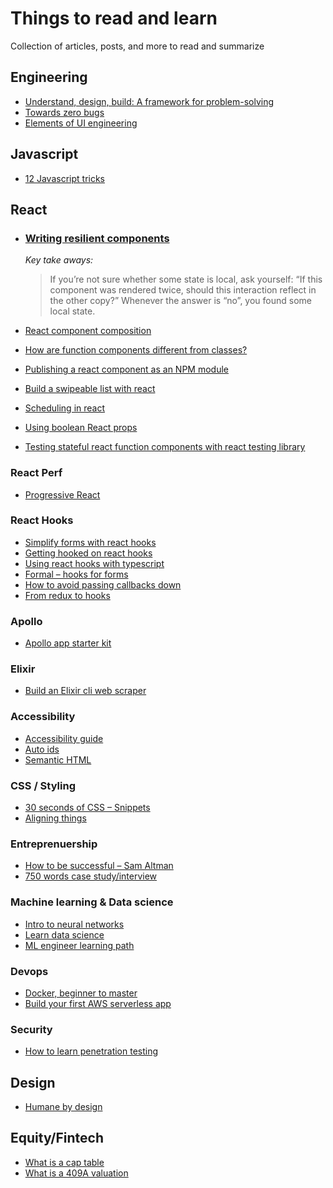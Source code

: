 # Things to read and learn
Collection of articles, posts, and more to read and summarize 

## Engineering

- [Understand, design, build: A framework for problem-solving](https://lob.com/blog/understand-design-build-a-framework-for-problem-solving?utm_source=hackernewsletter&utm_medium=email&utm_term=fav)
- [Towards zero bugs](https://dev.to/conw_y/towards-zero-bugs-1bop)
- [Elements of UI engineering](https://overreacted.io/the-elements-of-ui-engineering/)

## Javascript

- [12 Javascript tricks](https://medium.com/@bretcameron/12-javascript-tricks-you-wont-find-in-most-tutorials-a9c9331f169d)

## React

- ### [Writing resilient components](https://overreacted.io/writing-resilient-components/)

  _Key take aways:_ 
  > If you’re not sure whether some state is local, ask yourself: “If this component was rendered twice, should this interaction  reflect in the other copy?” Whenever the answer is “no”, you found some local state.

- [React component composition](https://www.robinwieruch.de/react-component-composition/)
- [How are function components different from classes?](https://overreacted.io/how-are-function-components-different-from-classes)
- [Publishing a react component as an NPM module](https://parastudios.de/create-a-react-component-as-npm-module)
- [Build a swipeable list with react](https://malcoded.com/posts/react-swipeable-list)
- [Scheduling in react](https://philippspiess.com/scheduling-in-react/)
- [Using boolean React props](https://spicefactory.co/blog/2019/03/26/how-to-avoid-the-boolean-trap-when-designing-react-components/)
- [Testing stateful react function components with react testing library](https://www.robertcooper.me/testing-stateful-react-function-components-with-react-testing-library)

### React Perf

- [Progressive React](https://houssein.me/progressive-react?utm_source=reactdigest&utm_medium=email&utm_campaign=featured)

### React Hooks

- [Simplify forms with react hooks](https://upmostly.com/tutorials/using-custom-react-hooks-simplify-forms/)
- [Getting hooked on react hooks](https://tech.okcupid.com/getting-hooked-on-react-hooks/)
- [Using react hooks with typescript](https://levelup.gitconnected.com/usetypescript-a-complete-guide-to-react-hooks-and-typescript-db1858d1fb9c)
- [Formal – hooks for forms](https://github.com/kevinwolfcr/formal)
- [How to avoid passing callbacks down](https://reactjs.org/docs/hooks-faq.html#how-to-avoid-passing-callbacks-down)
- [From redux to hooks](https://staleclosures.dev/from-redux-to-hooks-case-study/)

### Apollo

- [Apollo app starter kit](https://apolloapp.org/)

### Elixir

- [Build an Elixir cli web scraper](https://www.stevenmercatante.com/elixir-cli-web-scraper/)

### Accessibility

- [Accessibility guide](https://webaccessibility.guide/)
- [Auto ids](https://tympanus.us10.list-manage.com/track/click?u=10ffec652b0f54fe5d8682ac0&id=6783bc06d4&e=1c9e8af849)
- [Semantic HTML](https://dev.to/kenbellows/stop-using-so-many-divs-an-intro-to-semantic-html-3i9i)


### CSS / Styling 

- [30 seconds of CSS – Snippets](https://30-seconds.github.io/30-seconds-of-css/)
- [Aligning things](https://www.smashingmagazine.com/2019/03/css-alignment/)


### Entreprenuership

- [How to be successful – Sam Altman](https://blog.samaltman.com/how-to-be-successful)
- [750 words case study/interview](https://www.indiehackers.com/interview/063525ef84?utm_source=Indie+Hackers+Newsletter&utm_campaign=indie-hackers-newsletter-20190403&utm_medium=email)

### Machine learning & Data science

- [Intro to neural networks](https://victorzhou.com/blog/intro-to-neural-networks)
- [Learn data science](https://www.kaggle.com/learn/overview)
- [ML engineer learning path](https://github.com/clone95/Virgilio/tree/master/Careers/Machine%20Learning%20Engineer%20Career%20Path)

### Devops 

- [Docker, beginner to master](https://dev.to/softchris/5-part-docker-series-beginner-to-master-3m1b)
- [Build your first AWS serverless app](https://pawelgrzybek.com/build-your-first-aws-serverless-app/)

### Security

- [How to learn penetration testing](https://dev.to/kathyra_/how-to-learn-penetration-testing-a-beginners-tutorial-505a)

## Design

- [Humane by design](https://humanebydesign.com/)

## Equity/Fintech

- [What is a cap table](https://carta.com/blog/what-is-a-cap-table/)
- [What is a 409A valuation](https://carta.com/blog/what-is-a-409a-valuation/)
